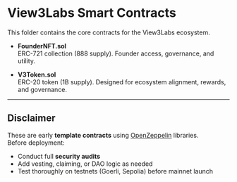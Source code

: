# View3Labs Smart Contracts

This folder contains the core contracts for the View3Labs ecosystem.

- **FounderNFT.sol**  
  ERC-721 collection (888 supply). Founder access, governance, and utility.  

- **V3Token.sol**  
  ERC-20 token (1B supply). Designed for ecosystem alignment, rewards, and governance.  

---

## Disclaimer
These are early **template contracts** using [OpenZeppelin](https://openzeppelin.com/) libraries.  
Before deployment:
- Conduct full **security audits**
- Add vesting, claiming, or DAO logic as needed
- Test thoroughly on testnets (Goerli, Sepolia) before mainnet launch
